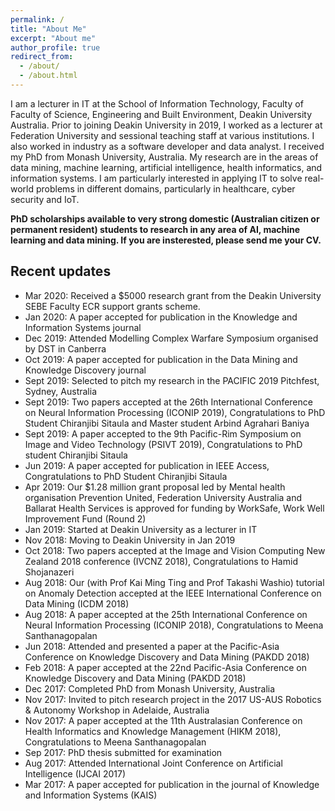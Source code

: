 ```yaml
---
permalink: /
title: "About Me"
excerpt: "About me"
author_profile: true
redirect_from: 
  - /about/
  - /about.html
---
```


I am a lecturer in IT at the School of Information Technology, Faculty of Faculty of Science, Engineering and Built Environment, Deakin University Australia. Prior to joining Deakin University in 2019, I worked as a lecturer at Federation University and sessional teaching staff at various institutions. I also worked in industry as a software developer and data analyst. I received my PhD from Monash University, Australia. My research are in the areas of data mining, machine learning, artificial intelligence, health informatics, and information systems. I am particularly interested in applying IT to solve real-world problems in different domains, particularly in healthcare, cyber security and IoT.

<b>PhD scholarships available to very strong domestic (Australian citizen or permanent resident) students to research in any area of AI, machine learning and data mining. If you are insterested, please send me your CV.</b>

Recent updates
----------------------
* Mar 2020: Received a $5000 research grant from the Deakin University SEBE Faculty ECR support grants scheme. 
* Jan 2020: A paper accepted for publication in the Knowledge and Information Systems journal 
* Dec 2019: Attended Modelling Complex Warfare Symposium organised by DST in Canberra
* Oct 2019: A paper accepted for publication in the Data Mining and Knowledge Discovery journal
* Sept 2019: Selected to pitch my research in the PACIFIC 2019 Pitchfest, Sydney, Australia  
* Sept 2019: Two papers accepted at the 26th International Conference on Neural Information Processing (ICONIP 2019), Congratulations to PhD Student Chiranjibi Sitaula and Master student Arbind Agrahari Baniya
* Sept 2019: A paper accepted to the 9th Pacific-Rim Symposium on Image and Video Technology (PSIVT 2019), Congratulations to PhD student Chiranjibi Sitaula
* Jun 2019: A paper accepted for publication in IEEE Access, Congratulations to PhD Student Chiranjibi Sitaula
* Apr 2019: Our $1.28 million grant proposal led by Mental health organisation Prevention United, Federation University Australia and Ballarat Health Services is approved for funding by WorkSafe, Work Well Improvement Fund (Round 2) 
* Jan 2019: Started at Deakin University as a lecturer in IT
* Nov 2018: Moving to Deakin University in Jan 2019
* Oct 2018: Two papers accepted at the Image and Vision Computing New Zealand 2018 conference (IVCNZ 2018), Congratulations to Hamid Shojanazeri 
* Aug 2018: Our (with Prof Kai Ming Ting and Prof Takashi Washio) tutorial on Anomaly Detection accepted at the IEEE International Conference on Data Mining (ICDM 2018)
* Aug 2018: A paper accepted at the 25th International Conference on Neural Information Processing (ICONIP 2018), Congratulations to Meena Santhanagopalan 
* Jun 2018: Attended and presented a paper at the Pacific-Asia Conference on Knowledge Discovery and Data Mining (PAKDD 2018) 
* Feb 2018: A paper accepted at the 22nd Pacific-Asia Conference on Knowledge Discovery and Data Mining (PAKDD 2018)
* Dec 2017: Completed PhD from Monash University, Australia
* Nov 2017: Invited to pitch research project in the 2017 US-AUS Robotics & Autonomy Workshop in Adelaide, Australia
* Nov 2017: A paper accepted at the 11th Australasian Conference on Health Informatics and Knowledge Management (HIKM 2018), Congratulations to Meena Santhanagopalan
* Sep 2017: PhD thesis submitted for examination
* Aug 2017: Attended International Joint Conference on Artificial Intelligence (IJCAI 2017)
* Mar 2017: A paper accepted for publication in the journal of Knowledge and Information Systems (KAIS)
